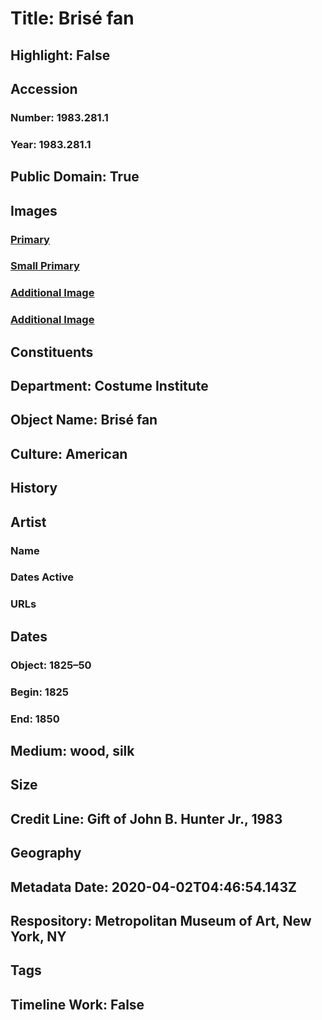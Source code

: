 # Title: Brisé fan
## Highlight: False
## Accession
### Number: 1983.281.1
### Year: 1983.281.1
## Public Domain: True
## Images
### [Primary](https://images.metmuseum.org/CRDImages/ci/original/1983.281.1_F.jpg)
### [Small Primary](https://images.metmuseum.org/CRDImages/ci/web-large/1983.281.1_F.jpg)
### [Additional Image](https://images.metmuseum.org/CRDImages/ci/original/1983.281.1_B.jpg)
### [Additional Image](https://images.metmuseum.org/CRDImages/ci/original/1983.281.1_d.jpg)
## Constituents
## Department: Costume Institute
## Object Name: Brisé fan
## Culture: American
## History
## Artist
### Name
### Dates Active
### URLs
## Dates
### Object: 1825–50
### Begin: 1825
### End: 1850
## Medium: wood, silk
## Size
## Credit Line: Gift of John B. Hunter Jr., 1983
## Geography
## Metadata Date: 2020-04-02T04:46:54.143Z
## Respository: Metropolitan Museum of Art, New York, NY
## Tags
## Timeline Work: False